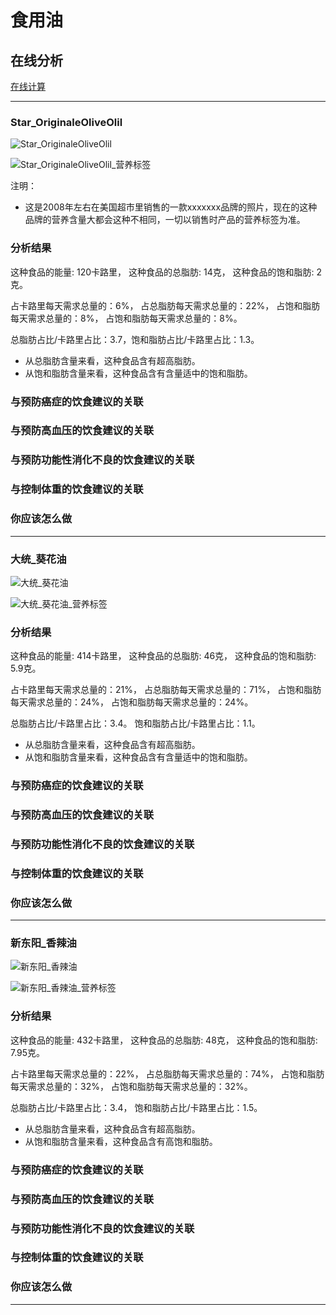 # 食用油

## 在线分析

[在线计算](https://jsfiddle.net/quanbinn/f6y5jb8p/)

--------------------

### Star_OriginaleOliveOlil

![Star_OriginaleOliveOlil](/images/天然食品的分析/食用油/Star_OriginaleOliveOlil.jpg)

![Star_OriginaleOliveOlil_营养标签](/images/天然食品的分析/食用油/Star_OriginaleOliveOlil_营养标签.jpg)

注明：

- 这是2008年左右在美国超市里销售的一款xxxxxxx品牌的照片，现在的这种品牌的营养含量大都会这种不相同，一切以销售时产品的营养标签为准。

### 分析结果

这种食品的能量: 120卡路里， 这种食品的总脂肪: 14克， 这种食品的饱和脂肪: 2克。

占卡路里每天需求总量的：6%， 占总脂肪每天需求总量的：22%， 占饱和脂肪每天需求总量的：8%， 占饱和脂肪每天需求总量的：8%。

总脂肪占比/卡路里占比：3.7，饱和脂肪占比/卡路里占比：1.3。

- 从总脂肪含量来看，这种食品含有超高脂肪。
- 从饱和脂肪含量来看，这种食品含有含量适中的饱和脂肪。

### 与预防癌症的饮食建议的关联

### 与预防高血压的饮食建议的关联

### 与预防功能性消化不良的饮食建议的关联

### 与控制体重的饮食建议的关联

### 你应该怎么做

---------------------

### 大统_葵花油

![大统_葵花油](/images/天然食品的分析/食用油/大统_葵花油.jpg)

![大统_葵花油_营养标签](/images/天然食品的分析/食用油/大统_葵花油_营养标签.jpg)

### 分析结果

这种食品的能量: 414卡路里， 这种食品的总脂肪: 46克， 这种食品的饱和脂肪: 5.9克。

占卡路里每天需求总量的：21%， 占总脂肪每天需求总量的：71%， 占饱和脂肪每天需求总量的：24%， 占饱和脂肪每天需求总量的：24%。

总脂肪占比/卡路里占比：3.4。 饱和脂肪占比/卡路里占比：1.1。

- 从总脂肪含量来看，这种食品含有超高脂肪。
- 从饱和脂肪含量来看，这种食品含有含量适中的饱和脂肪。

### 与预防癌症的饮食建议的关联

### 与预防高血压的饮食建议的关联

### 与预防功能性消化不良的饮食建议的关联

### 与控制体重的饮食建议的关联

### 你应该怎么做

---------------------

### 新东阳_香辣油

![新东阳_香辣油](/images/天然食品的分析/食用油/新东阳_香辣油.jpg)

![新东阳_香辣油_营养标签](/images/天然食品的分析/食用油/新东阳_香辣油_营养标签.jpg)

### 分析结果

这种食品的能量: 432卡路里， 这种食品的总脂肪: 48克， 这种食品的饱和脂肪: 7.95克。

占卡路里每天需求总量的：22%， 占总脂肪每天需求总量的：74%， 占饱和脂肪每天需求总量的：32%， 占饱和脂肪每天需求总量的：32%。

总脂肪占比/卡路里占比：3.4， 饱和脂肪占比/卡路里占比：1.5。

- 从总脂肪含量来看，这种食品含有超高脂肪。
- 从饱和脂肪含量来看，这种食品含有高饱和脂肪。

### 与预防癌症的饮食建议的关联

### 与预防高血压的饮食建议的关联

### 与预防功能性消化不良的饮食建议的关联

### 与控制体重的饮食建议的关联

### 你应该怎么做

---------------------


